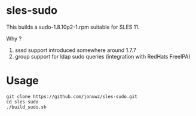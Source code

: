 sles-sudo
=======

This builds a sudo-1.8.10p2-1.rpm suitable for SLES 11.

Why ?

1. sssd support introduced somewhere around 1.7.7
2. group support for ldap sudo queries (integration with RedHats FreeIPA)

Usage
=======

    git clone https://github.com/jonuwz/sles-sudo.git
    cd sles-sudo
    ./build_sudo.sh


